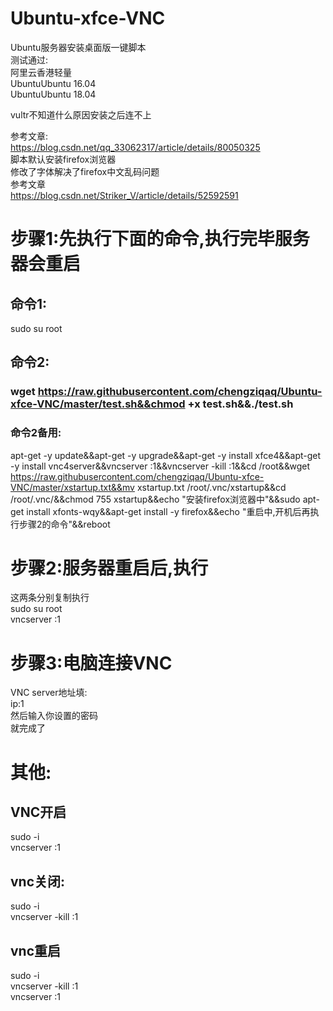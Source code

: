 # Ubuntu-xfce-VNC
Ubuntu服务器安装桌面版一键脚本   
测试通过:  
阿里云香港轻量  
UbuntuUbuntu 16.04  
UbuntuUbuntu 18.04  

vultr不知道什么原因安装之后连不上  

参考文章:   
https://blog.csdn.net/qq_33062317/article/details/80050325  
脚本默认安装firefox浏览器    
修改了字体解决了firefox中文乱码问题  
参考文章  
https://blog.csdn.net/Striker_V/article/details/52592591  

# 步骤1:先执行下面的命令,执行完毕服务器会重启

## 命令1: 

sudo su root  

## 命令2:

### wget https://raw.githubusercontent.com/chengziqaq/Ubuntu-xfce-VNC/master/test.sh&&chmod +x test.sh&&./test.sh

### 命令2备用:

apt-get -y update&&apt-get -y upgrade&&apt-get -y install xfce4&&apt-get -y install vnc4server&&vncserver :1&&vncserver -kill :1&&cd /root&&wget https://raw.githubusercontent.com/chengziqaq/Ubuntu-xfce-VNC/master/xstartup.txt&&mv xstartup.txt /root/.vnc/xstartup&&cd /root/.vnc/&&chmod 755 xstartup&&echo "安装firefox浏览器中"&&sudo apt-get install xfonts-wqy&&apt-get install -y firefox&&echo "重启中,开机后再执行步骤2的命令"&&reboot

# 步骤2:服务器重启后,执行  
这两条分别复制执行   
sudo su root   
vncserver :1    



# 步骤3:电脑连接VNC 

VNC server地址填:   
ip:1  
然后输入你设置的密码  
就完成了


# 其他:  

## VNC开启  
sudo -i    
vncserver :1  
## vnc关闭:    
sudo -i   
vncserver -kill :1

## vnc重启
sudo -i   
vncserver -kill :1   
vncserver :1


